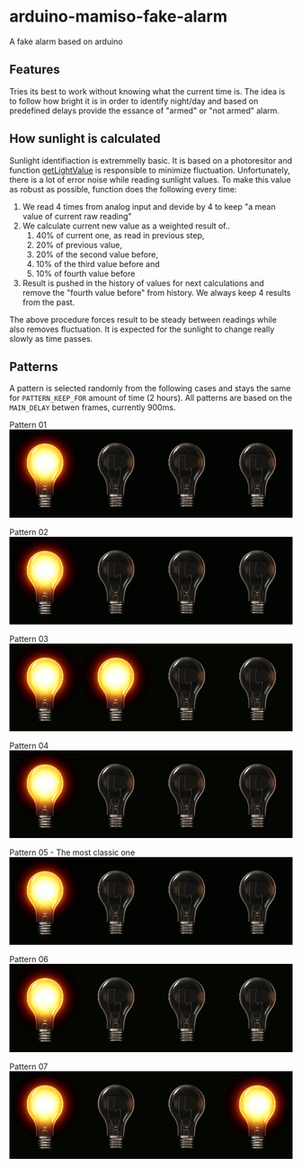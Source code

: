 # arduino-mamiso-fake-alarm
A fake alarm based on arduino

## Features
Tries its best to work without knowing what the current time is. The idea is to follow how bright it is in order to identify night/day and based on predefined delays provide the essance of "armed" or "not armed" alarm.

## How sunlight is calculated
Sunlight identifiaction is extremmelly basic. It is based on a photoresitor and function [getLightValue](https://github.com/xtsimpouris/arduino-mamiso-fake-alarm/blob/main/main.ino#L352) is responsible to minimize fluctuation. Unfortunately, there is a lot of error noise while reading sunlight values. To make this value as robust as possible, function does the following every time:

1. We read 4 times from analog input and devide by 4 to keep "a mean value of current raw reading"
2. We calculate current new value as a weighted result of..
    1. 40% of current one, as read in previous step,
    2. 20% of previous value,
    3. 20% of the second value before,
    4. 10% of the third value before and
    5. 10% of fourth value before
3. Result is pushed in the history of values for next calculations and remove the "fourth value before" from history. We always keep 4 results from the past.

The above procedure forces result to be steady between readings while also removes fluctuation. It is expected for the sunlight to change really slowly as time passes.

## Patterns
A pattern is selected randomly from the following cases and stays the same for `PATTERN_KEEP_FOR` amount of time (2 hours).
All patterns are based on the `MAIN_DELAY` betwen frames, currently 900ms.

Pattern 01
![Pattern 01](images/pattern_01.gif)

Pattern 02
![Pattern 02](images/pattern_02.gif)

Pattern 03
![Pattern 03](images/pattern_03.gif)

Pattern 04
![Pattern 04](images/pattern_04.gif)

Pattern 05 - The most classic one
![Pattern 05](images/pattern_05.gif)

Pattern 06
![Pattern 06](images/pattern_06.gif)

Pattern 07
![Pattern 07](images/pattern_07.gif)
